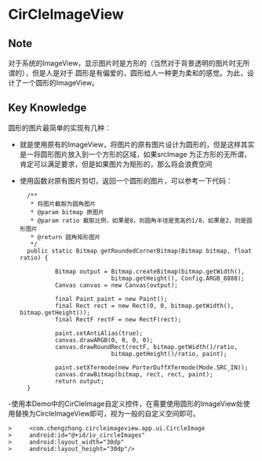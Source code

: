 # CirCleImageView  

## Note 

对于系统的ImageView，显示图片时是方形的（当然对于背景透明的图片时无所谓的），但是人是对于
圆形是有偏爱的，圆形给人一种更为柔和的感觉。为此，设计了一个圆形的ImageView。

## Key Knowledge 
	
圆形的图片最简单的实现有几种：

- 就是使用原有的ImageView，将图片的原有图片设计为圆形的，但是这样其实是一将圆形图片放入到一个方形的区域，如果srcImage 为正方形的无所谓，肯定可以满足要求，但是如果图片为矩形的，那么将会浪费空间
- 使用函数对原有图片剪切，返回一个圆形的图片，可以参考一下代码：
	
		/**
         * 将图片截取为圆角图片
         * @param bitmap 原图片
         * @param ratio 截取比例，如果是8，则圆角半径是宽高的1/8，如果是2，则是圆形图片
         * @return 圆角矩形图片
         */
        public static Bitmap getRoundedCornerBitmap(Bitmap bitmap, float ratio) {
                
                Bitmap output = Bitmap.createBitmap(bitmap.getWidth(),
                                bitmap.getHeight(), Config.ARGB_8888);
                Canvas canvas = new Canvas(output);

                final Paint paint = new Paint();
                final Rect rect = new Rect(0, 0, bitmap.getWidth(), bitmap.getHeight());
                final RectF rectF = new RectF(rect);

                paint.setAntiAlias(true);
                canvas.drawARGB(0, 0, 0, 0);
                canvas.drawRoundRect(rectF, bitmap.getWidth()/ratio, 
                                bitmap.getHeight()/ratio, paint);

                paint.setXfermode(new PorterDuffXfermode(Mode.SRC_IN));
                canvas.drawBitmap(bitmap, rect, rect, paint);
                return output;
        }
-使用本Demo中的CirCleImage自定义控件，在需要使用圆形的ImageView处使用替换为CircleImageView即可，视为一般的自定义空间即可。
    
    >     <com.chengzhang.circleimageview.app.ui.CircleImage
    >     android:id="@+id/iv_circleImages"
    >     android:layout_width="30dp"
    >     android:layout_height="30dp"/>
	

